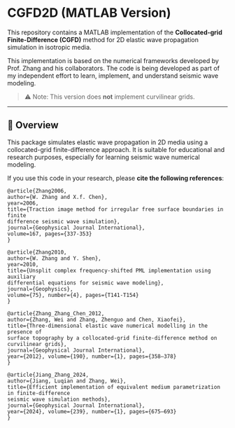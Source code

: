 # CGFD2D (MATLAB Version)

This repository contains a MATLAB implementation of the **Collocated-grid Finite-Difference (CGFD)** method for 2D elastic wave propagation simulation in isotropic media.

This implementation is based on the numerical frameworks developed by Prof. Zhang and his collaborators. The code is being developed as part of my independent effort to learn, implement, and understand seismic wave modeling.

> ⚠️ Note: This version does **not** implement curvilinear grids.

---

## 🧠 Overview

This package simulates elastic wave propagation in 2D media using a collocated-grid finite-difference approach. It is suitable for educational and research purposes, especially for learning seismic wave numerical modeling.

If you use this code in your research, please **cite the following references**:
```plaintext
@article{Zhang2006,
author={W. Zhang and X.f. Chen},
year=2006,
title={Traction image method for irregular free surface boundaries in finite
difference seismic wave simulation},
journal={Geophysical Journal International},
volume=167, pages={337-353}
}

@article{Zhang2010,
author={W. Zhang and Y. Shen},
year=2010,
title={Unsplit complex frequency-shifted PML implementation using auxiliary
differential equations for seismic wave modeling},
journal={Geophysics},
volume={75}, number={4}, pages={T141-T154}
}

@article{Zhang_Zhang_Chen_2012,
author={Zhang, Wei and Zhang, Zhenguo and Chen, Xiaofei},
title={Three-dimensional elastic wave numerical modelling in the presence of
surface topography by a collocated-grid finite-difference method on curvilinear grids},
journal={Geophysical Journal International},
year={2012}, volume={190}, number={1}, pages={358–378}
}

@article{Jiang_Zhang_2024,
author={Jiang, Luqian and Zhang, Wei},
title={Efficient implementation of equivalent medium parametrization in finite-difference
seismic wave simulation methods},
journal={Geophysical Journal International},
year={2024}, volume={239}, number={1}, pages={675–693}
}
```
